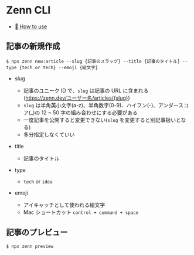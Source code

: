 # Zenn CLI

- [📘 How to use](https://zenn.dev/zenn/articles/zenn-cli-guide)

## 記事の新規作成

```
$ npx zenn new:article --slug {記事のスラッグ} --title {記事のタイトル} --type {tech or tech} --emoji {絵文字}
```

- slug

  - 記事のユニーク ID で、`slug` は記事の URL に含まれる(https://zenn.dev/ユーザー名/articles/{slug})
  - `slug` は半角英小文字(a-z)、半角数字(0-9)、ハイフン(-)、アンダースコア(\_)の 12 ~ 50 字の組み合わせにする必要がある
  - 一度記事を公開すると変更できない(`slug` を変更すると別記事扱いとなる)
  - 多分指定しなくていい

- title

  - 記事のタイトル

- type

  - `tech` or `idea`

- emoji

  - アイキャッチとして使われる絵文字
  - Mac ショートカット `control + command + space`

## 記事のプレビュー

```
$ npx zenn preview
```
